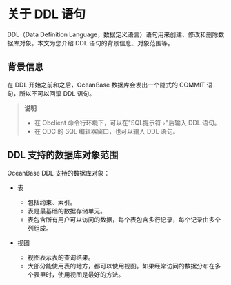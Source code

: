 # 关于 DDL 语句

DDL（Data Definition Language，数据定义语言）语句用来创建、修改和删除数据库对象。本文为您介绍 DDL 语句的背景信息、对象范围等。

## 背景信息

在 DDL 开始之前和之后，OceanBase 数据库会发出一个隐式的 COMMIT 语句，所以不可以回滚 DDL 语句。

> **说明**
>
>* 在 Obclient 命令行环境下，可以在"SQL提示符 `>`"后输入 DDL 语句。
>* 在 ODC 的 SQL 编辑器窗口，也可以输入 DDL 语句。

## DDL 支持的数据库对象范围

OceanBase DDL 支持的数据库对象：

* 表

  * 包括约束、索引。
  * 表是最基础的数据存储单元。
  * 表包含所有用户可以访问的数据，每个表包含多行记录，每个记录由多个列组成。

* 视图

  * 视图表示表的查询结果。
  * 大部分能使用表的地方，都可以使用视图。如果经常访问的数据分布在多个表里时，使用视图是最好的方法。
